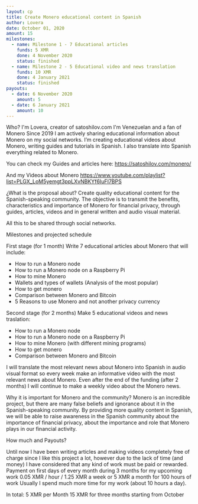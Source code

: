 ```yaml
---
layout: cp
title: Create Monero educational content in Spanish
author: Lovera
date: October 01, 2020
amount: 15
milestones:
  - name: Milestone 1 - 7 Educational articles
    funds: 5 XMR
    done: 4 November 2020
    status: finished
  - name: Milestone 2 - 5 Educational video and news translation
    funds: 10 XMR
    done: 4 January 2021
    status: finished
payouts:
  - date: 6 November 2020
    amount: 5
  - date: 6 January 2021
    amount: 10
---
```

Who?
I'm Lovera, creator of satoshilov.com
I'm Venezuelan and a fan of Monero
Since 2019 I am actively sharing educational information about Monero on my social networks. I’m creating educational videos about Monero, writing guides and tutorials in Spanish. I also translate into Spanish everything related to Monero.

You can check my Guides and articles here:
https://satoshilov.com/monero/

And my Videos about Monero
https://www.youtube.com/playlist?list=PLGX_LoM5yemgt3ppLXvNBKYf6IuFI7BPS

¿What is the proposal about?
Create quality educational content for the Spanish-speaking community.
The objective is to transmit the benefits, characteristics and importance of Monero for financial privacy, through guides, articles, videos and in general written and audio visual material.

All this to be shared through social networks.

Milestones and projected schedule

First stage (for 1 month)
Write 7 educational articles about Monero that will include:
* How to run a Monero node
* How to run a Monero node on a Raspberry Pi
* How to mine Monero
* Wallets and types of wallets (Analysis of the most popular)
* How to get monero
* Comparison between Monero and Bitcoin
* 5 Reasons to use Monero and not another privacy currency

Second stage (for 2 months)
Make 5 educational videos and news traslation:
* How to run a Monero node
* How to run a Monero node on a Raspberry Pi
* How to mine Monero (with different mining programs)
* How to get monero
* Comparison between Monero and Bitcoin

I will translate the most relevant news about Monero into Spanish in audio visual format so every week make an informative video with the most relevant news about Monero. 
Even after the end of the funding (after 2 months) I will continue to make a weekly video about the Monero news.

Why it is important for Monero and the community?
Monero is an incredible project, but there are many false beliefs and ignorance about it in the Spanish-speaking community. By providing more quality content in Spanish, we will be able to raise awareness in the Spanish community about the importance of financial privacy, about the importance and role that Monero plays in our financial activity.

How much and Payouts?

Until now I have been writing articles and making videos completely free of charge since I like this project a lot, however due to the lack of time (and money) I have considered that any kind of work must be paid or rewarded.
Payment on first days of every month during 3 months for my upcoming work
0.05 XMR / hour / 1.25 XMR a week or 5 XMR a month for 100 hours of work
Usually I spend much more time for my work (about 10 hours a day).

In total: 5 XMR per Month 
15 XMR for three months starting from October 

